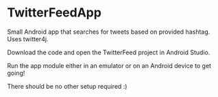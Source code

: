 # TwitterFeedApp
Small Android app that searches for tweets based on provided hashtag. Uses twitter4j.

Download the code and open the TwitterFeed project in Android Studio.

Run the app module either in an emulator or on an Android device to get going!

There should be no other setup required :)

